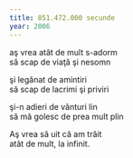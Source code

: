 ```yaml
---
title: 851.472.000 secunde
year: 2006
---
```


aş vrea atât de mult s-adorm  
să scap de viaţă şi nesomn  

şi legănat de amintiri  
să scap de lacrimi şi priviri  

şi-n adieri de vânturi lin  
să mă golesc de prea mult plin  

Aş vrea să uit că am trăit  
atât de mult, la infinit.  
